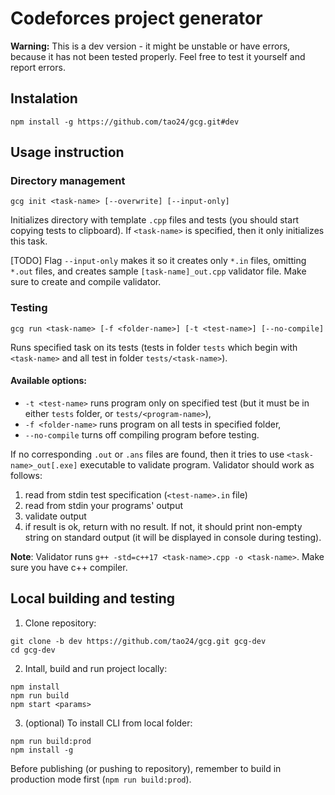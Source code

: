 # Codeforces project generator

**Warning:** This is a dev version - it might be unstable or have errors, because it has not been tested properly. Feel free to test it yourself and report errors.

## Instalation
```
npm install -g https://github.com/tao24/gcg.git#dev
```

## Usage instruction

### Directory management
```
gcg init <task-name> [--overwrite] [--input-only]
```

Initializes directory with template `.cpp` files and tests (you should start copying tests to clipboard). If `<task-name>` is specified, then it only initializes this task.

[TODO] Flag `--input-only` makes it so it creates only `*.in` files, omitting `*.out` files, and creates sample `[task-name]_out.cpp` validator file. Make sure to create and compile validator.

### Testing

```
gcg run <task-name> [-f <folder-name>] [-t <test-name>] [--no-compile]
```

Runs specified task on its tests (tests in folder `tests` which begin with `<task-name>` and all test in folder `tests/<task-name>`). 
#### Available options:
- `-t <test-name>` runs program only on specified test (but it must be in either `tests` folder, or `tests/<program-name>`),
- `-f <folder-name>` runs program on all tests in specified folder,
- `--no-compile` turns off compiling program before testing.

If no corresponding `.out` or `.ans` files are found, then it tries to use `<task-name>_out[.exe]` executable to validate program. Validator should work as follows:

1. read from stdin test specification (`<test-name>.in` file)
2. read from stdin your programs' output
3. validate output
4. if result is ok, return with no result. If not, it should print non-empty string on standard output (it will be displayed in console during testing). 

**Note**: Validator runs ```g++ -std=c++17 <task-name>.cpp -o <task-name>```. Make sure you have c++ compiler.


## Local building and testing

1. Clone repository:

```
git clone -b dev https://github.com/tao24/gcg.git gcg-dev
cd gcg-dev
```

2. Intall, build and run project locally:

```
npm install
npm run build
npm start <params>
```

3. (optional) To install CLI from local folder:

```
npm run build:prod
npm install -g
```

Before publishing (or pushing to repository), remember to build in production mode first (`npm run build:prod`).
